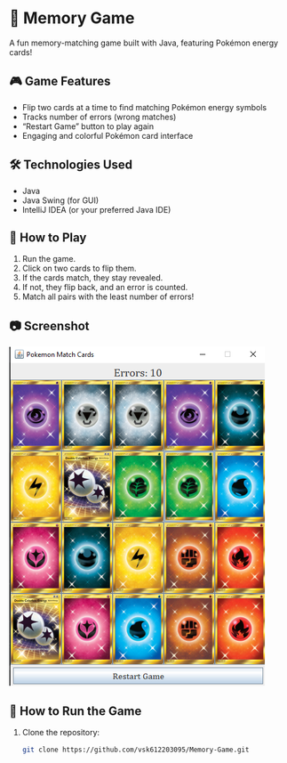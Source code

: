 # 🧠 Memory Game

A fun memory-matching game built with Java, featuring Pokémon energy cards!

## 🎮 Game Features

- Flip two cards at a time to find matching Pokémon energy symbols
- Tracks number of errors (wrong matches)
- “Restart Game” button to play again
- Engaging and colorful Pokémon card interface

## 🛠️ Technologies Used

- Java
- Java Swing (for GUI)
- IntelliJ IDEA (or your preferred Java IDE)

## 🚀 How to Play

1. Run the game.
2. Click on two cards to flip them.
3. If the cards match, they stay revealed.
4. If not, they flip back, and an error is counted.
5. Match all pairs with the least number of errors!

## 📷 Screenshot

![Game Screenshot](MemoryGame.png)

## 📂 How to Run the Game

1. Clone the repository:
   ```bash
   git clone https://github.com/vsk612203095/Memory-Game.git
